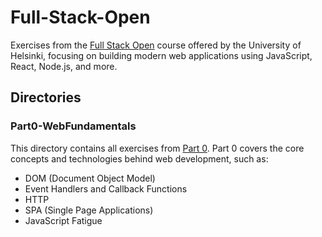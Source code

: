 # Full-Stack-Open
Exercises from the [Full Stack Open](https://fullstackopen.com/ptbr/) course offered by the University of Helsinki, focusing on building modern web applications using JavaScript, React, Node.js, and more.

## Directories

### Part0-WebFundamentals
This directory contains all exercises from [Part 0](https://fullstackopen.com/ptbr/part0/fundamentos_de_aplicacoes_web#exercicios-0-1-a-0-6). Part 0 covers the core concepts and technologies behind web development, such as:
- DOM (Document Object Model)
- Event Handlers and Callback Functions
- HTTP
- SPA (Single Page Applications)
- JavaScript Fatigue

